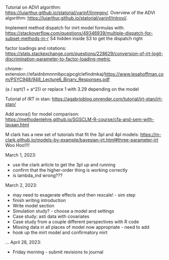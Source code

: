 
Tutorial on ADVI algorithm: https://luiarthur.github.io/statorial/varinf/linregpy/.
Overview of the ADVI algorithm: https://luiarthur.github.io/statorial/varinf/introvi/.

Implement method dispatch for inirt model formulas with: 
https://stackoverflow.com/questions/49346939/multiple-dispatch-for-subset-methods-in-r
S4 hidden inside S3 to get the dispatch right

factor loadings and rotations:
https://stats.stackexchange.com/questions/228629/conversion-of-irt-logit-discrimination-parameter-to-factor-loading-metric

chrome-extension://efaidnbmnnnibpcajpcglclefindmkaj/https://www.lesahoffman.com/PSYC948/948_Lecture6_Binary_Responses.pdf

(a / sqrt(1 + a^2)) or replace 1 with 3.29 depending on the model

Tutorial of IRT in stan:
https://agabrioblog.onrender.com/tutorial/irt-stan/irt-stan/

Add anova() for model comparison: 
https://methodenlehre.github.io/SGSCLM-R-course/cfa-and-sem-with-lavaan.html


M clark has a new set of tutorials that fit the 3pl and 4pl models: 
https://m-clark.github.io/models-by-example/bayesian-irt.html#three-parameter-irt
Woo Hoo!!!!


March 1, 2023: 
 - use the clark article to get the 3pl up and running
 - confirm that the higher-order thing is working correctly
 - is lambda_ind wrong???

March 2, 2023:
 - may need to exagerate effects and then rescale! - sim step
 - finish writing introduction
 - Write model section
 - Simulation study? - choose a model and settings
 - Case study: asti data with covariates
 - Case study from a couple different perspectives with R code
 - Missing data in all places of model now appropriate - need to add
 - hook up the mirt model and confirmatory mirt


...
 April 28, 2023: 
  - Friday morning - submit revisions to journal